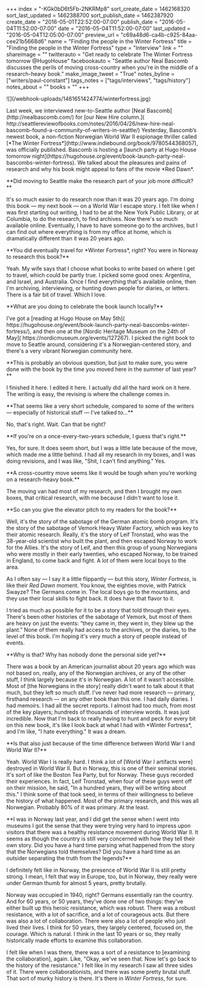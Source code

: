 +++
index = "-KGk0bD6t5Fb-2NKRMp8"
sort_create_date = 1462168320
sort_last_updated = 1462388700
sort_publish_date = 1462387920
create_date = "2016-05-01T22:52:00-07:00"
publish_date = "2016-05-04T11:52:00-07:00"
date = "2016-05-04T11:52:00-07:00"
last_updated = "2016-05-04T12:05:00-07:00"
preview_url = "c69a48d6-ca4b-c925-84aa-cee21b5668d6"
name = "Finding the people in the Winter Fortress"
title = "Finding the people in the Winter Fortress"
type = "Interview"
link = ""
shareimage = ""
twitterauto = "Get ready to celebrate The Winter Fortress tomorrow @HugoHouse"
facebookauto = "Seattle author Neal Bascomb discusses the perils of moving cross-country when you're in the middle of a research-heavy book."
make_image_tweet = "True"
notes_byline = ["writers/paul-constant"]
tags_notes = ["tags/interviews", "tags/history"]
notes_about = ""
books = ""
+++
<p class="image-left">![](/webhook-uploads/1461651424774/winterfortress.jpg)</p>

<p class="intro">Last week, we interviewed new-to-Seattle author [Neal Bascomb](http://nealbascomb.com/) for [our New Hire column.]( http://seattlereviewofbooks.com/notes/2016/04/26/new-hire-neal-bascomb-found-a-community-of-writers-in-seattle/) Yesterday, Bascomb’s newest book, a non-fiction Norwegian World War II espionage thriller called [*The Winter Fortress*](http://www.indiebound.org/book/9780544368057), was officially published. Bascomb is hosting a [launch party at Hugo House tomorrow night](https://hugohouse.org/event/book-launch-party-neal-bascombs-winter-fortress). We talked about the pleasures and pains of research and why his book might appeal to fans of the movie *Red Dawn*.</p>

<p class="noindent">**Did moving to Seattle make the research part of your job more difficult?**</p>

<p class="noindent">It's so much easier to do research now than it was 20 years ago. I'm doing this book — my next book — on a World War I escape story. I felt like when I was first starting out writing, I had to be at the New York Public Library, or at Columbia, to do the research, to find archives. Now there's so much available online. Eventually, I have to have someone go to the archives, but I can find out where everything is from my office at home, which is dramatically different than it was 20 years ago.</p> 

<p class="noindent">**You did eventually travel for *Winter Fortress*, right? You were in Norway to research this book?**</p>

<p class="noindent">Yeah. My wife says that I choose what books to write based on where I get to travel, which could be partly true. I picked some good ones: Argentina, and Israel, and Australia. Once I find everything that's available online, then I'm archiving, interviewing, or hunting down people for diaries, or letters. There is a fair bit of travel. Which I love.</p>

<p class="noindent">**What are you doing to celebrate the book launch locally?**</p>

<p class="noindent">I’ve got a [reading at Hugo House on May 5th]( https://hugohouse.org/event/book-launch-party-neal-bascombs-winter-fortress/), and then one at the [Nordic Heritage Museum on the 24th of May]( https://nordicmuseum.org/events/127267). I picked the right book to move to Seattle around, considering it's a Norwegian-centered story, and there's a very vibrant Norwegian community here. </p>

<p class="noindent">**This is probably an obvious question, but just to make sure, you were done with the book by the time you moved here in the summer of last year?**</p>

<p class="noindent">I finished it here. I edited it here. I actually did all the hard work on it here. The writing is easy, the revising is where the challenge comes in.</p>

<p class="noindent">**That seems like a very short schedule, compared to some of the writers — especially of historical stuff — I've talked to...**</p>

<p class="noindent">No, that's right. Wait. Can that be right?</p>

<p class="noindent">**If you're on a once-every-two-years schedule, I guess that's right.**</p>

<p class="noindent">Yes, for sure. It does seem short, but I was a little late because of the move, which made me a little behind. I had all my research in my boxes, and I was doing revisions, and I was like, "Shit, I can't find anything." Yes.</p>

<p class="noindent">**A cross-country move seems like it would be tough when you’re working on a research-heavy book.**</p>

<p class="noindent">The moving van had most of my research, and then I brought my own boxes, that critical research, with me because I didn't want to lose it.</p>

<p class="noindent">**So can you give the elevator pitch to my readers for the book?**</p>

<p class="noindent">Well, it's the story of the sabotage of the German atomic bomb program. It's the story of the sabotage of Vemork Heavy Water Factory, which was key to their atomic research. Really, it's the story of Leif Tronstad, who was the 38-year-old scientist who built the plant, and then escaped Norway to work for the Allies. It's the story of Leif, and then this group of young Norwegians who were mostly in their early twenties, who escaped Norway, to be trained in England, to come back and fight. A lot of them were local boys to the area.</p> 

As I often say — I say it a little flippantly — but this story, *Winter Fortress*, is like their *Red Dawn* moment. You know, the eighties movie, with Patrick Swayze? The Germans come in. The local boys go to the mountains, and they use their local skills to fight back. It does have that flavor to it.

I tried as much as possible for it to be a story that told through their eyes. There's been other histories of the sabotage of Vemork, but most of them are heavy on just the events: “they came in, they went in, they blew up the plant.” None of them really had access to the archives, or the diaries, to the level of this book. I'm hoping it's very much a story of people instead of events.

<p class="noindent">**Why is that? Why has nobody done the personal side yet?**</p>

<p class="noindent">There was a book by an American journalist about 20 years ago which was not based on, really, any of the Norwegian archives, or any of the other stuff, I think largely because it's in Norwegian. A lot of it wasn't accessible. Most of [the Norwegians in the story] really didn't want to talk about it that much, but they left so much stuff. I've never had more research — primary, firsthand research — on any other book than this one. I had daily diaries. I had memoirs. I had all the secret reports. I almost had too much, from most of the key players; hundreds of thousands of interview words. It was just incredible. Now that I'm back to really having to hunt and peck for every bit on this new book, it's like I look back at what I had with *Winter Fortress*, and I'm like, "I hate everything." It was a dream.</p>

<p class="noindent">**Is that also just because of the time difference between World War I and World War II?**</p>

<p class="noindent">Yeah. World War I is really hard. I think a lot of [World War I artifacts were] destroyed in World War II. But in Norway, this is  one of their seminal stories. It's sort of like the Boston Tea Party, but for Norway. These guys recorded their experiences. In fact, Leif Tronstad, when four of these guys went off on their mission, he said, "In a hundred years, they will be writing about this." I think some of that took seed, in terms of their willingness to believe the history of what happened. Most of the primary research, and this was all Norwegian. Probably 80% of it was primary. At the least.</p>

<p class="noindent">**I was in Norway last year, and I did get the sense when I went into museums I got the sense that they were trying very hard to impress upon visitors that there was a healthy resistance movement during World War II. It seems as though the country is still very concerned with how they tell their own story. Did you have a hard time parsing what happened from the story that the Norwegians told themselves? Did you have a hard time as an outsider separating the truth from the legends?**</p>

<p class="noindent">I definitely felt like in Norway, the presence of World War II is still pretty strong. I mean, I felt that way in Europe, too, but in Norway, they really were under German thumb for almost 5 years, pretty brutally.</p>

Norway was occupied in 1940, right? Germans essentially ran the country. And for 60 years, or 50 years, they've done one of two things: they've either built up this heroic resistance, which was robust. There was a robust resistance, with a lot of sacrifice, and a lot of courageous acts. But there was also a lot of collaboration. There were also a lot of people who just lived their lives. I think for 50 years, they largely centered, focused on, the courage. Which is natural. I think in the last 10 years or so, they really historically made efforts to examine this collaboration.

I felt like when I was there, there was a sort of a resistance to [examining the collaboration], again. Like, "Okay, we've seen that. Now let's go back to the history of the resistance." I felt like in my research I saw all three sides of it. There were collaborationists, and there was some pretty brutal stuff. That sort of murky history is there. It's there in *Winter Fortress*, for sure. 





